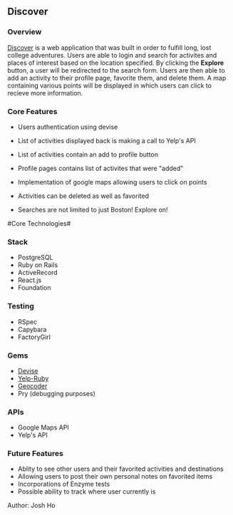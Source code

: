 ## Discover


### Overview



[Discover](Discover-the-world.heroku.com) is a web application that was built in order to fulfill long, lost college adventures. Users are able to login and search for activites and places of interest based on the location specified. By clicking the **Explore** button, a user will be redirected to the search form. Users are then able to add an activity to their profile page, favorite them, and delete them. A map containing various points will be displayed in which users can click to recieve more information.   



### Core Features

- Users authentication using devise 

- List of activities displayed back is making a call to Yelp's API 

- List of activities contain an add to profile button

- Profile pages contains list of activites that were "added"

- Implementation of google maps allowing users to click on points

- Activities can be deleted as well as favorited

- Searches are not limited to just Boston! Explore on!


#Core Technologies#

###  Stack


- PostgreSQL
- Ruby on Rails
- ActiveRecord
- React.js
- Foundation


### Testing

- RSpec
- Capybara
- FactoryGirl

###  Gems

- [Devise](https://github.com/plataformatec/devise)
- [Yelp-Ruby](https://github.com/Yelp/yelp-ruby) 
- [Geocoder](https://github.com/alexreisner/geocoder) 
- Pry (debugging purposes) 

###  APIs

- Google Maps API
- Yelp's API

### Future Features
- Ablity to see other users and their favorited activities and destinations
- Allowing users to post their own personal notes on favorited items
- Incorporations of Enzyme tests 
- Possible ability to track where user currently is



Author: Josh Ho

